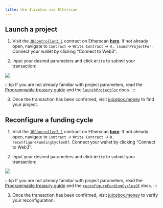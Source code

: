 ```yaml
---
title: Use Juicebox via Etherscan
---
```


## Launch a project

1. Visit the [`JBController3_1`](/dev/api/contracts/or-controllers/jbcontroller3_1/) contract on Etherscan [**here**](https://etherscan.io/address/0x97a5b9D9F0F7cD676B69f584F29048D0Ef4BB59b#writeContract#F4). If not already open, navigate to `Contract` → `Write Contract` → `4. launchProjectFor`. Connect your wallet by clicking “Connect to Web3”.

2. Input your desired parameters and click `Write` to submit your transaction:

![](Untitled%203.webp)

:::tip
If you are not already familiar with project parameters, read the [Programmable treasury guide](https://docs.juicebox.money/dev/build/programmable-treasury) and the [`launchProjectFor`](https://docs.juicebox.money/dev/api/contracts/or-controllers/jbcontroller3_1/#launchprojectfor) docs.
:::

3. Once the transaction has been confirmed, visit [juicebox.money](https://juicebox.money/#/projects?tab=myprojects) to find your project.

## Reconfigure a funding cycle

1. Visit the [`JBController3_1`](/dev/api/contracts/or-controllers/jbcontroller3_1/) contract on Etherscan [**here**](https://etherscan.io/address/0x97a5b9D9F0F7cD676B69f584F29048D0Ef4BB59b#writeContract#F8). If not already open, navigate to `Contract` → `Write Contract` → `8. reconfigureFundingCyclesOf`. Connect your wallet by clicking “Connect to Web3”.

2. Input your desired parameters and click `Write` to submit your transaction:

![](Untitled%206.webp)


:::tip
If you are not already familiar with project parameters, read the [Programmable treasury guide](https://docs.juicebox.money/dev/build/programmable-treasury) and the [`reconfigureFundingCyclesOf`](/dev/api/contracts/or-controllers/jbcontroller3_1/#reconfigurefundingcyclesof) docs.
:::

3. Once the transaction has been confirmed, visit [juicebox.money](https://juicebox.money/projects?tab=myprojects) to verify your reconfiguration.
